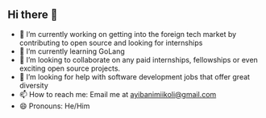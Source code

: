 ## Hi there 👋


- 🔭 I’m currently working on getting into the foreign tech market by contributing to open source and looking for internships
- 🌱 I’m currently learning GoLang
- 👯 I’m looking to collaborate on any paid internships, fellowships or even exciting open source projects.
- 🤔 I’m looking for help with software development jobs that offer great diversity
- 📫 How to reach me: Email me at ayibanimiikoli@gmail.com
- 😄 Pronouns: He/Him

